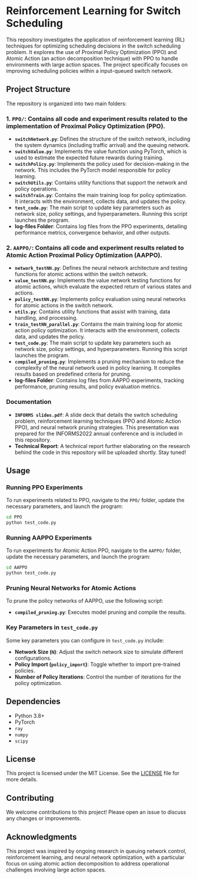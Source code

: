 # Reinforcement Learning for Switch Scheduling

This repository investigates the application of reinforcement learning (RL) techniques for optimizing scheduling decisions in the switch scheduling problem. It explores the use of Proximal Policy Optimization (PPO) and Atomic Action (an action decomposition technique) with PPO to handle environments with large action spaces. The project specifically focuses on improving scheduling policies within a input-queued switch network.

## Project Structure

The repository is organized into two main folders:

### 1. **`PPO/`**: Contains all code and experiment results related to the implementation of Proximal Policy Optimization (PPO).

- **`switchNetwork.py`**: Defines the structure of the switch network, including the system dynamics (including traffic arrival) and the queuing network.
- **`switchValue.py`**: Implements the value function using PyTorch, which is used to estimate the expected future rewards during training.
- **`switchPolicy.py`**: Implements the policy used for decision-making in the network. This includes the PyTorch model responsible for policy learning.
- **`switchUtils.py`**: Contains utility functions that support the network and policy operations.
- **`switchTrain.py`**: Contains the main training loop for policy optimization. It interacts with the environment, collects data, and updates the policy.
- **`test_code.py`**: The main script to update key parameters such as network size, policy settings, and hyperparameters. Running this script launches the program.
- **log-files Folder**: Contains log files from the PPO experiments, detailing performance metrics, convergence behavior, and other outputs.

### 2. **`AAPPO/`**: Contains all code and experiment results related to Atomic Action Proximal Policy Optimization (AAPPO).
- **`network_testNN.py`**: Defines the neural network architecture and testing functions for atomic actions within the switch network.
- **`value_testNN.py`**: Implements the value network testing functions for atomic actions, which evaluate the expected return of various states and actions.
- **`policy_testNN.py`**: Implements policy evaluation using neural networks for atomic actions in the switch network.
- **`utils.py`**: Contains utility functions that assist with training, data handling, and processing.
- **`train_testNN_parallel.py`**: Contains the main training loop for atomic action policy optimization. It interacts with the environment, collects data, and updates the policy.
- **`test_code.py`**: The main script to update key parameters such as network size, policy settings, and hyperparameters. Running this script launches the program.
- **`compiled_pruning.py`**: Implements a pruning mechanism to reduce the complexity of the neural network used in policy learning. It compiles results based on predefined criteria for pruning.
- **log-files Folder**: Contains log files from AAPPO experiments, tracking performance, pruning results, and policy evaluation metrics.


### Documentation
- **`INFORMS slides.pdf`**:  A slide deck that details the switch scheduling problem, reinforcement learning techniques (PPO and Atomic Action PPO), and neural network pruning strategies. This presentation was prepared for the INFORMS2022 annual conference and is included in this repository.
- **Technical Report**: A technical report further elaborating on the research behind the code in this repository will be uploaded shortly. Stay tuned!


## Usage

### Running PPO Experiments

To run experiments related to PPO, navigate to the `PPO/` folder, update the necessary parameters, and launch the program:

```bash
cd PPO
python test_code.py
```

### Running AAPPO Experiments

To run experiments for Atomic Action PPO, navigate to the `AAPPO/` folder, update the necessary parameters, and launch the program:

```bash
cd AAPPO
python test_code.py
```

### Pruning Neural Networks for Atomic Actions

To prune the policy networks of AAPPO, use the following script:

- **`compiled_pruning.py`**: Executes model pruning and compile the results.

### Key Parameters in `test_code.py`

Some key parameters you can configure in `test_code.py` include:

- **Network Size (`N`)**: Adjust the switch network size to simulate different configurations.
- **Policy Import (`policy_import`)**: Toggle whether to import pre-trained policies.
- **Number of Policy Iterations**: Control the number of iterations for the policy optimization.

## Dependencies

- Python 3.8+
- PyTorch
- `ray`
- `numpy`
- `scipy`

## License

This project is licensed under the MIT License. See the [LICENSE](LICENSE) file for more details.

## Contributing

We welcome contributions to this project! Please open an issue to discuss any changes or improvements.

## Acknowledgments

This project was inspired by ongoing research in queuing network control, reinforcement learning, and neural network optimization, with a particular focus on using atomic action decomposition to address operational challenges involving large action spaces.
